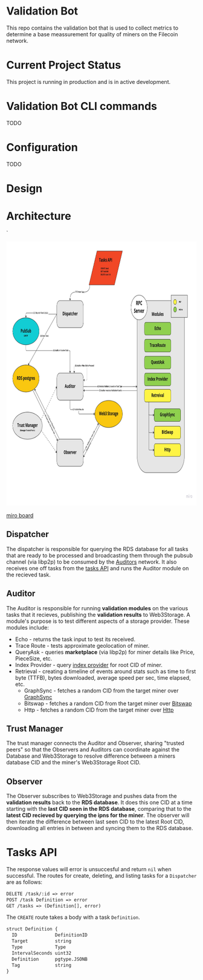# Validation Bot

This repo contains the validation bot that is used to collect metrics to determine a base meassurement for quality of miners on the Filecoin network.

# Current Project Status

This project is running in production and is in active development.

# Validation Bot CLI commands

TODO

# Configuration

TODO

# Design

# Architecture
`
<p align="center">
  <img src="assets/validation-bot-architecture.jpg" style="height: 700px;"/>
</p>

[miro board](https://miro.com/app/board/uXjVP2sy1Nk=/?moveToViewport=-1582,-828,2605,2080&embedId=755140909102)

## Dispatcher

The dispatcher is responsible for querying the RDS database for all tasks that are ready to be processed and broadcasting them through the pubsub channel (via libp2p) to be consumed by the [Auditors](##Auditor) network. It also receives one off tasks from the [tasks API](#Tasks-API) and runs the Auditor module on the recieved task.

## Auditor

The Auditor is responsible for running **validation modules** on the various tasks that it recieves, publishing the **validation results** to Web3Storage. A module's purpose is to test different aspects of a storage provider. These modules include:

* Echo - returns the task input to test its received.
* Trace Route - tests approximate geolocation of miner.
* QueryAsk - queries **marketplace** (via libp2p) for miner details like Price, PieceSize, etc.
* Index Provider - query [index provider](https://github.com/ipni/storetheindex) for root CID of miner.
* Retrieval - creating a timeline of events around stats such as time to first byte (TTFB), bytes downloaded, average speed per sec, time elapsed, etc.
  * GraphSync - fetches a random CID from the target miner over [GraphSync](https://github.com/ipld/specs/blob/master/block-layer/graphsync/graphsync.md)
  * Bitswap - fetches a random CID from the target miner over [Bitswap](https://github.com/ipfs/specs/blob/main/BITSWAP.md)
  * Http - fetches a random CID from the target miner over [Http](https://docs.ipfs.tech/reference/http/gateway/)

## Trust Manager

The trust manager connects the Auditor and Observer, sharing "trusted peers" so that the Observers and Auditors can coordinate against the Database and Web3Storage to resolve difference between a miners database CID and the miner's Web3Storage Root CID.

## Observer

The Observer subscribes to Web3Storage and pushes data from the **validation results** back to the **RDS database**. It does this one CID at a time starting with the **last CID seen in the RDS database**, comparing that to the **latest CID recieved by querying the ipns for the miner**. The observer will then iterate the difference between last seen CID to the latest Root CID, downloading all entries in between and syncing them to the RDS database.

# Tasks API

The response values will error is unsuccesful and return `nil` when successful. The routes for create, deleting, and listing tasks for a `Dispatcher` are as follows:

```
DELETE /task/:id => error
POST /task Definition => error
GET /tasks => (Definition[], error)
```

The `CREATE` route takes a body with a task `Definition`.

```
struct Definition {
  ID              DefinitionID
  Target          string
  Type            Type
  IntervalSeconds uint32
  Definition      pgtype.JSONB
  Tag             string
}
```
